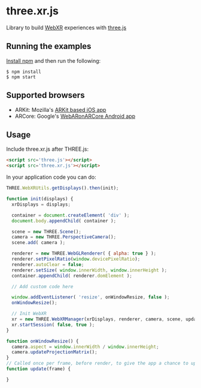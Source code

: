 # three.xr.js
Library to build [WebXR](https://github.com/mozilla/webxr-api) experiences with [three.js](https://github.com/mrdoob/three.js)

## Running the examples
<a href="https://docs.npmjs.com/getting-started/installing-node">Install npm</a> and then run the following:

```
$ npm install
$ npm start
```

## Supported browsers

  - ARKit: Mozilla's [ARKit based iOS app](https://github.com/mozilla/webxr-ios)
  - ARCore: Google's [WebARonARCore Android app](https://github.com/google-ar/WebARonARCore)


## Usage

Include three.xr.js after THREE.js:
```html
<script src='three.js'></script>
<script src='three.xr.js'></script>
```

In your application code you can do:
```js
THREE.WebXRUtils.getDisplays().then(init);

function init(displays) {
  xrDisplays = displays;

  container = document.createElement( 'div' );
  document.body.appendChild( container );

  scene = new THREE.Scene();
  camera = new THREE.PerspectiveCamera();
  scene.add( camera );

  renderer = new THREE.WebGLRenderer( { alpha: true } );
  renderer.setPixelRatio(window.devicePixelRatio);
  renderer.autoClear = false;
  renderer.setSize( window.innerWidth, window.innerHeight );
  container.appendChild( renderer.domElement );

  // Add custom code here

  window.addEventListener( 'resize', onWindowResize, false );
  onWindowResize();

  // Init WebXR
  xr = new THREE.WebXRManager(xrDisplays, renderer, camera, scene, update);
  xr.startSession( false, true );
}

function onWindowResize() {
  camera.aspect = window.innerWidth / window.innerHeight;
  camera.updateProjectionMatrix();
}
// Called once per frame, before render, to give the app a chance to update this.scene
function update(frame) {

}
```
